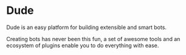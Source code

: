 # Dude

 Dude is an easy platform for building extensible and smart bots.
 
 Creating bots has never been this fun, a set of awesome tools and an ecosystem of plugins enable you to do everything with ease.
